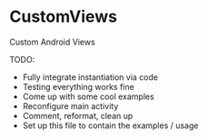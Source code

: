 # CustomViews
Custom Android Views

TODO: 
- Fully integrate instantiation via code 
- Testing everything works fine
- Come up with some cool examples
- Reconfigure main activity
- Comment, reformat, clean up
- Set up this file to contain the examples / usage

